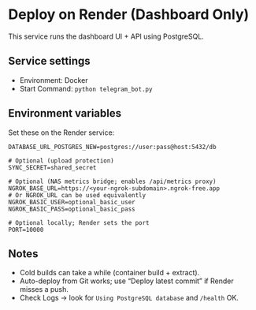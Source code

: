 # Deploy on Render (Dashboard Only)

This service runs the dashboard UI + API using PostgreSQL.

## Service settings
- Environment: Docker
- Start Command: `python telegram_bot.py`

## Environment variables
Set these on the Render service:

```
DATABASE_URL_POSTGRES_NEW=postgres://user:pass@host:5432/db

# Optional (upload protection)
SYNC_SECRET=shared_secret

# Optional (NAS metrics bridge; enables /api/metrics proxy)
NGROK_BASE_URL=https://<your-ngrok-subdomain>.ngrok-free.app
# Or NGROK_URL can be used equivalently
NGROK_BASIC_USER=optional_basic_user
NGROK_BASIC_PASS=optional_basic_pass

# Optional locally; Render sets the port
PORT=10000
```

## Notes
- Cold builds can take a while (container build + extract).
- Auto-deploy from Git works; use “Deploy latest commit” if Render misses a push.
- Check Logs → look for `Using PostgreSQL database` and `/health` OK.

